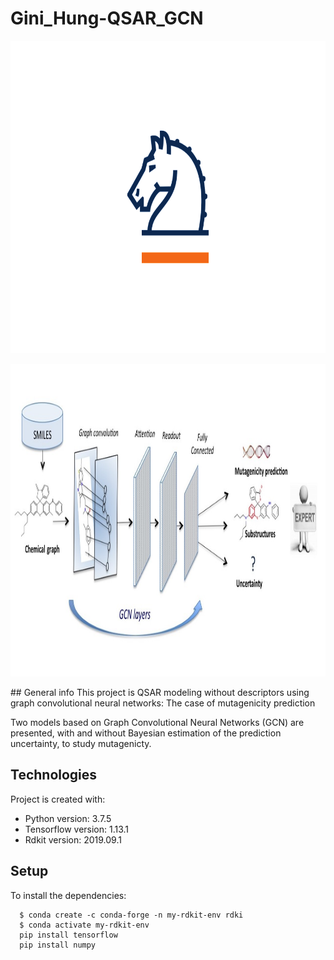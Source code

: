 # Gini_Hung-QSAR_GCN
<p align="center">
  <img height="500" src="IMG/img1.png">
</p>

<p align="center">
  <img height="500" src="IMG/img2.jpg">
</p>
## General info
This project is QSAR modeling without descriptors using graph convolutional neural networks:
The case of mutagenicity prediction

Two models based on Graph Convolutional Neural Networks (GCN) are presented, with and without  Bayesian estimation of the prediction uncertainty, to study mutagenicty.
	
## Technologies
Project is created with:
* Python version: 3.7.5
* Tensorflow version: 1.13.1
* Rdkit version: 2019.09.1
	
## Setup
To install the dependencies:

```
  $ conda create -c conda-forge -n my-rdkit-env rdki
  $ conda activate my-rdkit-env
  pip install tensorflow
  pip install numpy
  ```
  

